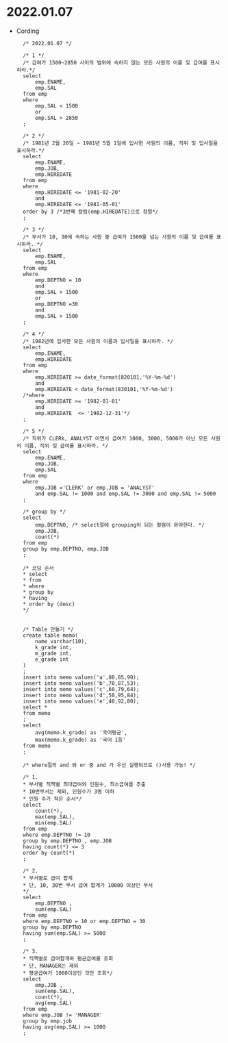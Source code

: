 # 2022.01.07




* Cording 

        /* 2022.01.07 */

        /* 1 */
        /* 급여가 1500~2850 사이의 범위에 속하지 않는 모든 사원의 이름 및 급여를 표시하라.*/
        select 
            emp.ENAME,
            emp.SAL 
        from emp
        where 
            emp.SAL < 1500
            or
            emp.SAL > 2850
        ;

        /* 2 */
        /* 1981년 2월 20일 ~ 1981년 5월 1일에 입사한 사원의 이름, 직위 및 입사일을 표시하라.*/
        select 
            emp.ENAME,
            emp.JOB,
            emp.HIREDATE 
        from emp
        where 
            emp.HIREDATE <= '1981-02-20'
            and
            emp.HIREDATE <= '1981-05-01'
        order by 3 /*3번째 칼럼(emp.HIREDATE)으로 정렬*/ 
        ;

        /* 3 */
        /* 부서가 10, 30에 속하는 사원 중 급여가 1500을 넘는 사원의 이름 및 급여를 표시하라. */
        select 
            emp.ENAME,
            emp.SAL 
        from emp
        where
            emp.DEPTNO = 10
            and
            emp.SAL > 1500
            or
            emp.DEPTNO =30
            and
            emp.SAL > 1500
        ;

        /* 4 */
        /* 1982년에 입사한 모든 사원의 이름과 입사일을 표시하라. */
        select 
            emp.ENAME,
            emp.HIREDATE 
        from emp
        where
            emp.HIREDATE >= date_format(820101,'%Y-%m-%d')
            and
            emp.HIREDATE < date_format(830101,'%Y-%m-%d')
        /*where 
            emp.HIREDATE >= '1982-01-01'
            and 
            emp.HIREDATE  <= '1982-12-31'*/
        ;

        /* 5 */
        /* 직위가 CLERk, ANALYST 이면서 급여가 1000, 3000, 5000가 아닌 모든 사원의 이름, 직위 및 급여를 표시하라. */
        select
            emp.ENAME,
            emp.JOB,
            emp.SAL 
        from emp
        where 
            emp.JOB ='CLERK' or emp.JOB = 'ANALYST'
            and emp.SAL != 1000 and emp.SAL != 3000 and emp.SAL != 5000
        ;

        /* group by */
        select
            emp.DEPTNO, /* select절에 grouping이 되는 컬럼이 와야한다. */
            emp.JOB,
            count(*)
        from emp
        group by emp.DEPTNO, emp.JOB 
        ;

        /* 코딩 순서
        * select
        * from
        * where
        * group by
        * having
        * order by (desc)
        */


        /* Table 만들기 */
        create table memo(
            name varchar(10),
            k_grade int,
            m_grade int,
            e_grade int
        )
        ;
        insert into memo values('a',80,85,90);
        insert into memo values('b',70,87,53);
        insert into memo values('c',60,79,64);
        insert into memo values('d',50,95,84);
        insert into memo values('e',40,92,80);
        select *
        from memo
        ;
        select
            avg(memo.k_grade) as '국어평균',
            max(memo.k_grade) as '국어 1등'
        from memo 
        ;

        /* where절의 and 와 or 중 and 가 우선 실행되므로 ()사용 가능! */

        /* 1.
        * 부서별 직책별 최대급여와 인원수, 최소급여를 추출
        * 10번부서는 제외, 인원수가 3명 이하
        * 인원 수가 적은 순서*/
        select 
            count(*),
            max(emp.SAL),
            min(emp.SAL)
        from emp
        where emp.DEPTNO != 10
        group by emp.DEPTNO , emp.JOB 
        having count(*) <= 3
        order by count(*)
        ;

        /* 2.
        * 부서별로 급여 합계
        * 단, 10, 30번 부서 급여 합계가 10000 이상인 부서
        */
        select
            emp.DEPTNO ,
            sum(emp.SAL)
        from emp
        where emp.DEPTNO = 10 or emp.DEPTNO = 30
        group by emp.DEPTNO 
        having sum(emp.SAL) >= 5000
        ;

        /* 3.
        * 직책별로 급여합계와 평균급여를 조회
        * 단, MANAGER는 제외
        * 평균급여가 1000이상인 것만 조회*/
        select 
            emp.JOB ,
            sum(emp.SAL),
            count(*),
            avg(emp.SAL)
        from emp
        where emp.JOB != 'MANAGER'
        group by emp.job
        having avg(emp.SAL) >= 1000 
        ;
